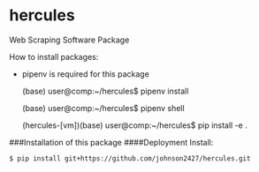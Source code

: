 # hercules
Web Scraping Software Package

How to install packages:
* pipenv is required for this package


    (base) user@comp:~/hercules$ pipenv install

    (base) user@comp:~/hercules$ pipenv shell

    (hercules-[vm])(base) user@comp:~/hercules$ pip install -e .

###Installation of this package
####Deployment Install:

    $ pip install git+https://github.com/johnson2427/hercules.git


